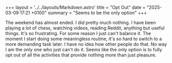 +++
layout = '../../layouts/Markdown.astro'
title = "Opt Out"
date = "2025-03-09 17:21 +0100"
summary = "Seems to be the only option"
+++

The weekend has almost ended. I did pretty much nothing. I have been playing a lot of chess, watching videos, reading Reddit, anything but useful things. It's so frustrating. For some reason I just can't balance it. The moment I start doing some meaningless routine, it's so hard to switch to a more demanding task later. I have no idea how other people do that. No way I am the only one who just can't do it. Seems like the only option is to fully opt out of all the activities that provide nothing more than just pleasure.